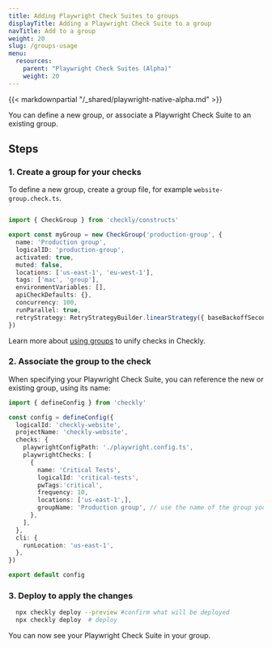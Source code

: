 ```yaml
---
title: Adding Playwright Check Suites to groups
displayTitle: Adding a Playwright Check Suite to a group
navTitle: Add to a group
weight: 20
slug: /groups-usage
menu:
  resources:
    parent: "Playwright Check Suites (Alpha)"
    weight: 20
---
```


{{< markdownpartial "/_shared/playwright-native-alpha.md" >}}

You can define a new group, or associate a Playwright Check Suite to an existing group.

## Steps

### 1. Create a group for your checks

To define a new group, create a group file, for example `website-group.check.ts`.

```typescript {title="website-group.check.ts"}

import { CheckGroup } from 'checkly/constructs'

export const myGroup = new CheckGroup('production-group', {
  name: 'Production group',
  logicalID: 'production-group',
  activated: true,
  muted: false,
  locations: ['us-east-1', 'eu-west-1'],
  tags: ['mac', 'group'],
  environmentVariables: [],
  apiCheckDefaults: {},
  concurrency: 100,
  runParallel: true,
  retryStrategy: RetryStrategyBuilder.linearStrategy({ baseBackoffSeconds: 30, maxRetries: 2, sameRegion: false }),
})
```

Learn more about [using groups](https://www.checklyhq.com/docs/cli/constructs-reference/#checkgroup) to unify checks in Checkly.

### 2. Associate the group to the check

When specifying your Playwright Check Suite, you can reference the new or existing group, using its name:

  ```typescript {title="checkly.config.ts"}
  import { defineConfig } from 'checkly'

  const config = defineConfig({
    logicalId: 'checkly-website',
    projectName: 'checkly-website',
    checks: {
      playwrightConfigPath: './playwright.config.ts',
      playwrightChecks: [
        {
          name: 'Critical Tests',
          logicalId: 'critical-tests',
          pwTags:'critical',
          frequency: 10,
          locations: ['us-east-1',],
          groupName: 'Production group', // use the name of the group you created
        },
      ],
    },
    cli: {
      runLocation: 'us-east-1',
    },
  })

  export default config
  ```

### 3. Deploy to apply the changes

```bash {title="Terminal"}
  npx checkly deploy --preview #confirm what will be deployed
  npx checkly deploy  # deploy
```

You can now see your Playwright Check Suite in your group.
